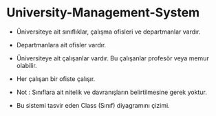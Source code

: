 # University-Management-System

 - Üniversiteye ait sınıflıklar, çalışma ofisleri ve departmanlar vardır.

 - Departmanlara ait ofisler vardır.

 - Üniversiteye ait çalışanlar vardır. Bu çalışanlar profesör veya memur olabilir.

 - Her çalışan bir ofiste çalışır.

* Not : Sınıflara ait nitelik ve davranışların belirtilmesine gerek yoktur.

-  Bu sistemi tasvir eden Class (Sınıf) diyagramını çizimi.

